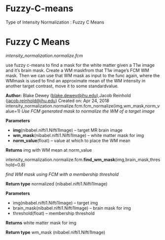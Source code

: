 # Fuzzy-C-means
Type of Intensity Normalization : Fuzzy C Means
# Fuzzy C Means

_intensity_normalization.normalize.fcm_

use fuzzy c-means to find a mask for the white matter given a T1w image and it’s brain mask.  Create a WM maskfrom that T1w image’s FCM WM mask.  Then we can use that WM mask as input to the func again, where the WMmask is used to find an approximate mean of the WM intensity in another target contrast, move it to some standardvalue.

**Author:** Blake Dewey (blake.dewey@jhu.edu),Jacob Reinhold (jacob.reinhold@jhu.edu)
Created on: Apr 24, 2018
intensity_normalization.normalize.fcm.fcm_normalize(img,wm_mask,norm_value=1)
_Use FCM generated mask to normalize the WM of a target image_

**Parameters**

*  **img**(nibabel.nifti1.Nifti1Image) – target MR brain image
*  **wm_mask**(nibabel.nifti1.Nifti1Image) – white matter mask for img
*  **norm_value**(float) – value at which to place the WM mean

**Returns** img with WM mean at norm_value

intensity_normalization.normalize.fcm.**find_wm_mask**(img,brain_mask,threshold=0.8)

_find WM mask using FCM with a membership threshold_

**Return type** normalized (nibabel.nifti1.Nifti1Image)

**Parameters**

* img(nibabel.nifti1.Nifti1Image) – target img
* brain_mask(nibabel.nifti1.Nifti1Image) – brain mask for img
* threshold(float) – membership threshold

**Returns** white matter mask for img

**Return type** wm_mask (nibabel.nifti1.Nifti1Image)


